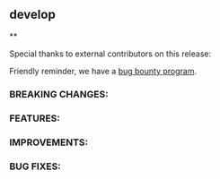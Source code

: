 ## develop

\*\*

Special thanks to external contributors on this release:

Friendly reminder, we have a [bug bounty
program](https://hackerone.com/tendermint).

### BREAKING CHANGES:

### FEATURES:

### IMPROVEMENTS:

### BUG FIXES:
